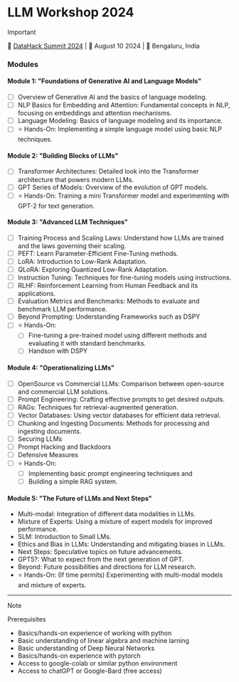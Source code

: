 # LLM Workshop 2024

> [!IMPORTANT]
> :dart: [DataHack Summit 2024](https://www.analyticsvidhya.com/datahacksummit/workshops/unleashing-llms-training-finetuning-and-evaluating) | :calendar: August 10 2024 | :round_pushpin: Bengaluru, India

### Modules
#### Module 1: "Foundations of Generative AI and Language Models"
- [ ] Overview of Generative AI and the basics of language modeling.
- [ ] NLP Basics for Embedding and Attention: Fundamental concepts in NLP, focusing on embeddings and attention mechanisms.
- [ ] Language Modeling: Basics of language modeling and its importance.
- [ ] :star: Hands-On: Implementing a simple language model using basic NLP techniques.

#### Module 2: "Building Blocks of LLMs"
- [ ] Transformer Architectures: Detailed look into the Transformer architecture that powers modern LLMs.
- [ ] GPT Series of Models: Overview of the evolution of GPT models.
- [ ] :star: Hands-On: Training a mini Transformer model and experimenting with GPT-2 for text generation.

#### Module 3: "Advanced LLM Techniques"
- [ ] Training Process and Scaling Laws: Understand how LLMs are trained and the laws governing their scaling.
- [ ] PEFT: Learn Parameter-Efficient Fine-Tuning methods.
- [ ] LoRA: Introduction to Low-Rank Adaptation.
- [ ] QLoRA: Exploring Quantized Low-Rank Adaptation.
- [ ] Instruction Tuning: Techniques for fine-tuning models using instructions.
- [ ] RLHF: Reinforcement Learning from Human Feedback and its applications.
- [ ] Evaluation Metrics and Benchmarks: Methods to evaluate and benchmark LLM performance.
- [ ] Beyond Prompting: Understanding Frameworks such as DSPY
- [ ] :star: Hands-On:
    - [ ] Fine-tuning a pre-trained model using different methods and evaluating it with standard benchmarks.
    - [ ] Handson with DSPY

#### Module 4: "Operationalizing LLMs"
- [ ] OpenSource vs Commercial LLMs: Comparison between open-source and commercial LLM solutions.
- [ ] Prompt Engineering: Crafting effective prompts to get desired outputs.
- [ ] RAGs: Techniques for retrieval-augmented generation.
- [ ] Vector Databases: Using vector databases for efficient data retrieval.
- [ ] Chunking and Ingesting Documents: Methods for processing and ingesting documents.
- [ ] Securing LLMs
- [ ] Prompt Hacking and Backdoors
- [ ] Defensive Measures
- [ ] :star: Hands-On:
    - [ ] Implementing basic prompt engineering techniques and
    - [ ] Building a simple RAG system.

#### Module 5: "The Future of LLMs and Next Steps"
- Multi-modal: Integration of different data modalities in LLMs.
- Mixture of Experts: Using a mixture of expert models for improved performance.
- SLM: Introduction to Small LMs.
- Ethics and Bias in LLMs: Understanding and mitigating biases in LLMs.
- Next Steps: Speculative topics on future advancements.
- GPT5?: What to expect from the next generation of GPT.
- Beyond: Future possibilities and directions for LLM research.
-  :star: Hands-On: (If time permits) Experimenting with multi-modal models and mixture of experts.

---


> [!Note]
> Prerequisites
- Basics/hands-on experience of working with python
- Basic understanding of linear algebra and machine larning
- Basic understanding of Deep Neural Networks
- Basics/hands-on experience with pytorch
- Access to google-colab or similar python environment
- Access to chatGPT or Google-Bard (free access) 